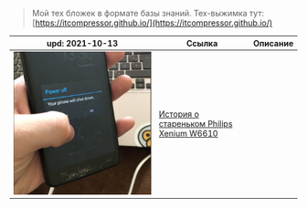 > Мой тех бложек в формате базы знаний. Тех-выжимка тут: [https://itcompressor.github.io/](https://itcompressor.github.io/)

|upd: 2021-10-13|Ссылка|Описание|
|--|--|--|
|![philips](/assets/img/philips.png)|[История о стареньком Philips Xenium W6610](/story/philipsw6610)||
